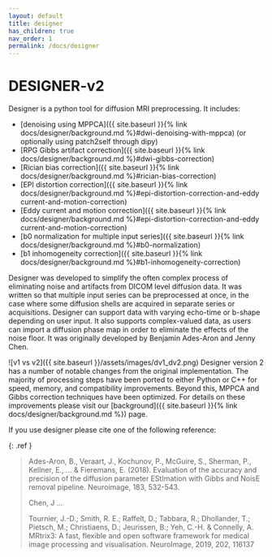 ```yaml
---
layout: default
title: designer
has_children: true
nav_order: 1
permalink: /docs/designer
---
```


# DESIGNER-v2

Designer is a python tool for diffusion MRI preprocessing. It includes:
- [denoising using MPPCA]({{ site.baseurl }}{% link docs/designer/background.md %}#dwi-denoising-with-mppca) (or optionally using patch2self through dipy)
- [RPG Gibbs artifact correction]({{ site.baseurl }}{% link docs/designer/background.md %}#dwi-gibbs-correction)
- [Rician bias correction]({{ site.baseurl }}{% link docs/designer/background.md %}#rician-bias-correction)
- [EPI distortion correction]({{ site.baseurl }}{% link docs/designer/background.md %}#epi-distortion-correction-and-eddy current-and-motion-correction)
- [Eddy current and motion correction]({{ site.baseurl }}{% link docs/designer/background.md %}#epi-distortion-correction-and-eddy current-and-motion-correction)
- [b0 normalization for multiple input series]({{ site.baseurl }}{% link docs/designer/background.md %}#b0-normalization)
- [b1 inhomogeneity correction]({{ site.baseurl }}{% link docs/designer/background.md %}#b1-inhomogeneity-correction)

Designer was developed to simplify the often complex process of eliminating noise and artifacts from DICOM level diffusion data. It was written so that multiple input series can be preprocessed at once, in the case where some diffusion shells are acquired in separate series or acquisitions. Designer can support data with varying echo-time or b-shape depending on user input. It also supports complex-valued data, as users can import a diffusion phase map in order to eliminate the effects of the noise floor. It was originally developed by Benjamin Ades-Aron and Jenny Chen.

![v1 vs v2]({{ site.baseurl }}/assets/images/dv1_dv2.png)
Designer version 2 has a number of notable changes from the original implementation. The majority of processing steps have been ported to either Python or C++ for speed, memory, and compatibility improvements. Beyond this, MPPCA and Gibbs correction techniques have been optimized. For details on these improvements please visit our [background]({{ site.baseurl }}{% link docs/designer/background.md %}) page.

If you use designer please cite one of the following reference:

{: .ref }
> Ades-Aron, B., Veraart, J., Kochunov, P., McGuire, S., Sherman, P., Kellner, E., ... & Fieremans, E. (2018). Evaluation of the accuracy and precision of the diffusion parameter EStImation with Gibbs and NoisE removal pipeline. Neuroimage, 183, 532-543.
>
> Chen, J ...
>
> Tournier, J.-D.; Smith, R. E.; Raffelt, D.; Tabbara, R.; Dhollander, T.; Pietsch, M.; Christiaens, D.; Jeurissen, B.; Yeh, C.-H. & Connelly, A. MRtrix3: A fast, flexible and open software framework for medical image processing and visualisation. NeuroImage, 2019, 202, 116137

